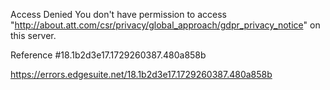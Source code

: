 Access Denied
You don't have permission to access "http://about.att.com/csr/privacy/global_approach/gdpr_privacy_notice" on this server.

Reference #18.1b2d3e17.1729260387.480a858b

https://errors.edgesuite.net/18.1b2d3e17.1729260387.480a858b